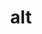 ---
category: 3-letters
denotation: null
name: alt
reference_link: https://www.etymonline.com/word/alt
root_language: null
root_name: null
title: alt
type: free
word_sums:
- respelling: alt
  sum: 'Alt + '
---